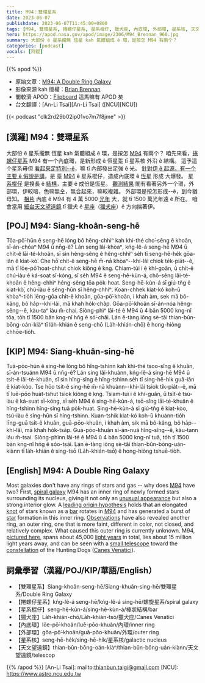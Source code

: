 ```yaml
---
title: M94：雙環星系
date: 2023-06-07
publishdate: 2023-06-07T11:45:00+0800
tags: [M94, 雙環星系, 捲螺仔星系, 星系棍仔, 獵犬座, 內底環, 外部環, 星系核, 天文望遠鏡]
hero: https://apod.nasa.gov/apod/image/2306/M94_Brennan_960.jpg
summary: 大部份 ê 星系攏無 恆星 kah 氣體組成 ê 環，是按怎 M94 有兩个？
categories: [podcast]
vocals: [阿錕]
---
```


{{% apod %}}

- 原始文章：[M94: A Double Ring Galaxy](https://apod.nasa.gov/apod/ap230607.html)
- 影像來源 kah 版權：[Brian Brennan](https://www.instagram.com/astrolips2000/)
- 閣較濟 APOD：[Flipboard](https://flipboard.com/@APOD_NASA) 這馬嘛有 APOD 矣
- 台文翻譯：[An-Li Tsai][An-Li Tsai] ([NCU][NCU])

{{< podcast "clk2rd29b02ip01vo7m7f8jme" >}}

## [漢羅] M94：雙環星系
大部份 ê 星系攏無 恆星 kah 氣體組成 ê 環，是按怎 [M94][M94 1] 有兩个？
咱先來看，[捲螺仔星系][spiral galaxy] M94 有一个內底環，是新形成 ê 恆星踅 tī 星系核 外沿 ê 結構。
這予這个星系毋但 [看起來足特別--ê][unusual appearance]，嘛 tī 內部發出足強 ê 光。
[針對伊 ê 起源，有一个主要 ê 假說是講][leading origin hypothesis]，是 踅 [M94][M94 2] ê 星系棍仔，造成內底環 ê [恆星][star] 形成 大爆發。
[星系棍仔][bar] 是搝長 ê [結構][knot]，主要 ê 成份是恆星。
[觀測結果][Observations] 閣有看著另外一个環，外部環，伊較暗，色嘛無仝，無合起來，嘛較複雜。
外部環是按怎形成--ê，到今猶毋知。
[相片][pictured here] 內底 ê M94 有 4 萬 5000 [光年][light years] 大，就 tī 1500 萬光年遠 ê 所在。
咱會當用 [細台天文望遠鏡][small telescope] tī 獵犬 ê [星座][constellation]（[獵犬座][Canes Venatici]）ê 方向揣著伊。

## [POJ] M94: Siang-khoân-seng-hē
Tōa-pō͘-hūn ê seng-hē lóng bô hêng-chhiⁿ kah khì-thé cho͘-sêng ê khoân, sī-án-chóaⁿ M94 ū nn̄g-ê?
Lán seng lâi-khòaⁿ, kńg-lê-á seng-hē M94 ū chi̍t-ê lāi-té-khoân, sī sin hêng-sêng ê hêng-chhiⁿ se̍h tī seng-hē-he̍k gōa-iân ê kiat-kò͘.
Che hō͘ chit-ê seng-hē m̄-nā khòaⁿ--khí-lâi chiok te̍k-pia̍t--ê, mā tī lōe-pō͘ hoat-chhut chiok kiông ê kng.
Chiam-tùi i ê khí-goân, ū chi̍t-ê chú-iàu ê ká-soat sī-kóng, sī se̍h M94 ê seng-hē-kùn-á, chō-sêng lāi-té-khoân ê hêng-chhiⁿ hêng-sêng tōa po̍k-hoat.
Seng-hē-kùn-á sī giú-tn̂g ê kiat-kò͘, chú-iàu ê sêng-hūn sī hêng-chhiⁿ.
Koan-chhek kiat-kó koh-ū khòaⁿ-tio̍h lēng-gōa chi̍t-ê khoân, gōa-pō͘-khoân, i khah àm, sek mā bô-kâng, bô ha̍p--khí-lâi, mā khah ho̍k-cha̍p.
Gōa-pō͘-khoân sī-án-nóa hêng-sêng--ê, kàu-taⁿ iáu m̄-chai.
Siòng-phìⁿ lāi-té ê M94 ū 4 bān 5000 kng-nî tōa, to̍h tī 1500 bān kng-nî hn̄g ê só͘-chāi.
Lán ē-tàng iōng sè-tâi thian-bûn-bōng-oán-kiàⁿ tī la̍h-khián ê seng-chō (La̍h-khián-chō) ê hong-hiòng chhōe-tio̍h.

## [KIP] M94: Siang-khuân-sing-hē
Tuā-pōo-hūn ê sing-hē lóng bô hîng-tshinn kah khì-thé tsoo-sîng ê khuân, sī-án-tsuánn M94 ū nn̄g-ê?
Lán sing lâi-khuànn, kńg-lê-á sing-hē M94 ū tsi̍t-ê lāi-té-khuân, sī sin hîng-sîng ê hîng-tshinn se̍h tī sing-hē-hi̍k guā-iân ê kiat-kòo.
Tse hōo tsit-ê sing-hē m̄-nā khuànn--khí-lâi tsiok ti̍k-pia̍t--ê, mā tī luē-pōo huat-tshut tsiok kiông ê kng.
Tsiam-tuì i ê khí-guân, ū tsi̍t-ê tsú-iàu ê ká-suat sī-kóng, sī se̍h M94 ê sing-hē-kùn-á, tsō-sîng lāi-té-khuân ê hîng-tshinn hîng-sîng tuā po̍k-huat.
Sing-hē-kùn-á sī giú-tn̂g ê kiat-kòo, tsú-iàu ê sîng-hūn sī hîng-tshinn.
Kuan-tshik kiat-kó koh-ū khuànn-tio̍h līng-guā tsi̍t-ê khuân, guā-pōo-khuân, i khah àm, sik mā bô-kâng, bô ha̍p--khí-lâi, mā khah ho̍k-tsa̍p.
Guā-pōo-khuân sī-án-nuá hîng-sîng--ê, kàu-tann iáu m̄-tsai.
Siòng-phìnn lāi-té ê M94 ū 4 bān 5000 kng-nî tuā, to̍h tī 1500 bān kng-nî hn̄g ê sóo-tsāi.
Lán ē-tàng iōng sè-tâi thian-bûn-bōng-uán-kiànn tī la̍h-khián ê sing-tsō (La̍h-khián-tsō) ê hong-hiòng tshuē-tio̍h.

## [English] M94: A Double Ring Galaxy
Most galaxies don't have any rings of stars and gas -- why does [M94][M94 1] have two?
First, [spiral galaxy][spiral galaxy] M94 has an inner ring of newly formed stars surrounding its nucleus, giving it not only an [unusual appearance][unusual appearance] but also a strong interior glow.
A [leading origin hypothesis][leading origin hypothesis] holds that an elongated [knot][knot] of stars known as a [bar][bar] rotates in [M94][M94 2] and has generated a burst of [star][star] formation in this inner ring.
[Observations][Observations] have also revealed another ring, an outer ring, one that is more faint, different in color, not closed, and relatively complex.
What caused this outer ring is currently unknown.
M94, [pictured here][pictured here], spans about 45,000 [light years][light years] in total, lies about 15 million light years away, and can be seen with a [small telescope][small telescope] toward the [constellation][constellation] of the Hunting Dogs ([Canes Venatici][Canes Venatici]).

## 詞彙學習（漢羅/POJ/KIP/華語/English）
- 【雙環星系】Siang-khoân-seng-hē/Siang-khuân-sing-hē/雙環星系/Double Ring Galaxy
- 【捲螺仔星系】kńg-lê-á seng-hē/kńg-lê-á sing-hē/螺旋星系/spiral galaxy
- 【星系棍仔】seng-hē-kùn-á/sing-hē-kùn-á/棒狀結構/bar
- 【獵犬座】La̍h-khián-chō/La̍h-khián-tsō/獵犬座/Canes Venatici
- 【內底環】lōe-pō͘-khoân/luē-pōo-khuân/內環/inner ring
- 【外部環】gōa-pō͘-khoân/guā-pōo-khuân/外環/outer ring
- 【星系核】seng-hē-he̍k/sing-hē-hi̍k/星系核/galactic nucleus
- 【天文望遠鏡】thian-bûn-bōng-oán-kiàⁿ/thian-bûn-bōng-uán-kiànn/天文望遠鏡/telescop

{{% /apod %}}
[An-Li Tsai]: mailto:thianbun.taigi@gmail.com
[NCU]: https://www.astro.ncu.edu.tw

[copyright]: https://apod.nasa.gov/apod/fap/lib/about_apod.html#srapply
[License]: https://creativecommons.org/licenses/by/2.0/

[M94 1]:http://en.wikipedia.org/wiki/Messier_94
[spiral galaxy]:https://apod.nasa.gov/apod/spiral_galaxies.html
[unusual appearance]:https://www.rover.com/blog/wp-content/uploads/2017/02/pug-2648774_1920-960x540.jpg
[leading origin hypothesis]:https://ui.adsabs.harvard.edu/abs/2001AJ....121.1395W/abstract
[knot]:http://en.wikipedia.org/wiki/Knot_%28mathematics%29#/media/File:Knot_table.svg
[bar]:https://apod.nasa.gov/apod/ap221016.html
[M94 2]:https://apod.nasa.gov/apod/ap100114.html
[star]:https://universe.nasa.gov/stars/basics/
[Observations]:https://ui.adsabs.harvard.edu/abs/2009ApJ...704..618T/abstract
[pictured here]:https://www.instagram.com/p/CscKadTpICu/
[light years]:http://starchild.gsfc.nasa.gov/docs/StarChild/questions/question19.html
[small telescope]:https://apod.nasa.gov/apod/ap011014.html
[constellation]:https://spaceplace.nasa.gov/constellations/en/
[Canes Venatici]:https://en.wikipedia.org/wiki/Canes_Venatici
